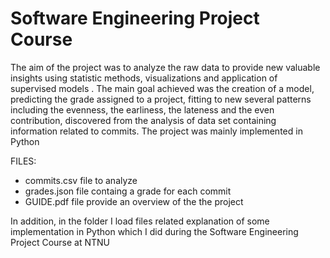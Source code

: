 # Software Engineering Project Course
The aim of the project was to analyze the raw data to provide new valuable insights using statistic methods, visualizations and application of supervised models . 
The main goal achieved was the creation of a model, predicting the grade assigned to a project, fitting to new several patterns including the evenness, the earliness, the lateness and the even contribution, discovered from the analysis of data set containing information related to commits.
The project was mainly implemented in Python

FILES:
- commits.csv file  to analyze
- grades.json file containg a grade for each commit
- GUIDE.pdf file provide an overview of the the project

In addition, in the folder I load files related  explanation of some implementation in Python which I did during the Software Engineering Project Course at NTNU
